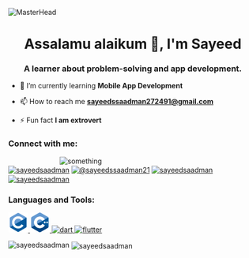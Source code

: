 ![MasterHead](https://github.com/sayeedsaadman/sayeedsaadman/blob/main/Sayeed%20Saadman%20Saad-min.png)
<h1 align="center">Assalamu alaikum 🖤, I'm Sayeed</h1>
<h3 align="center">A learner about problem-solving and app development.</h3>

- 🌱 I’m currently learning **Mobile App Development**

- 📫 How to reach me **sayeedssaadman272491@gmail.com**

- ⚡ Fun fact **I am extrovert**

<h3 align="left">Connect with me:</h3>
<img align="right"alt="something"width="400" src = "https://media0.giphy.com/media/qgQUggAC3Pfv687qPC/giphy.gif">
<p align="left">
<a href="https://www.codechef.com/users/sayeedsaadman" target="blank"><img align="center" src="https://cdn.jsdelivr.net/npm/simple-icons@3.1.0/icons/codechef.svg" alt="sayeedsaadman" height="30" width="40" /></a>
<a href="https://www.hackerrank.com/@sayeedssaadman21" target="blank"><img align="center" src="https://raw.githubusercontent.com/rahuldkjain/github-profile-readme-generator/master/src/images/icons/Social/hackerrank.svg" alt="@sayeedssaadman21" height="30" width="40" /></a>
<a href="https://codeforces.com/profile/sayeedsaadman" target="blank"><img align="center" src="https://raw.githubusercontent.com/rahuldkjain/github-profile-readme-generator/master/src/images/icons/Social/codeforces.svg" alt="sayeedsaadman" height="30" width="40" /></a>
<a href="https://www.leetcode.com/sayeedsaadman" target="blank"><img align="center" src="https://raw.githubusercontent.com/rahuldkjain/github-profile-readme-generator/master/src/images/icons/Social/leet-code.svg" alt="sayeedsaadman" height="30" width="40" /></a>
</p>

<h3 align="left">Languages and Tools:</h3>
<p align="left"> <a href="https://www.cprogramming.com/" target="_blank" rel="noreferrer"> <img src="https://raw.githubusercontent.com/devicons/devicon/master/icons/c/c-original.svg" alt="c" width="40" height="40"/> </a> <a href="https://www.w3schools.com/cpp/" target="_blank" rel="noreferrer"> <img src="https://raw.githubusercontent.com/devicons/devicon/master/icons/cplusplus/cplusplus-original.svg" alt="cplusplus" width="40" height="40"/> </a> <a href="https://dart.dev" target="_blank" rel="noreferrer"> <img src="https://www.vectorlogo.zone/logos/dartlang/dartlang-icon.svg" alt="dart" width="40" height="40"/> </a> <a href="https://flutter.dev" target="_blank" rel="noreferrer"> <img src="https://www.vectorlogo.zone/logos/flutterio/flutterio-icon.svg" alt="flutter" width="40" height="40"/> </a> </p>

<p><img align="left" src="https://github-readme-stats.vercel.app/api/top-langs?username=sayeedsaadman&show_icons=true&locale=en&layout=compact" alt="sayeedsaadman" /></p>

<p>&nbsp;<img align="center" src="https://github-readme-stats.vercel.app/api?username=sayeedsaadman&show_icons=true&locale=en" alt="sayeedsaadman" /></p>


